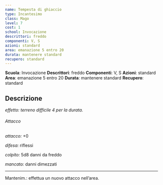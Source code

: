 ```yaml
---
name: Tempesta di ghiaccio
type: Incantesimo
class: Mago
level: 7
cost: 1
school: Invocazione
descrittori: freddo
componenti: V, S
azioni: standard
area: emanazione 5 entro 20
durata: mantenere standard
recupero: standard
---
```

**Scuola**: Invocazione
**Descrittori**: freddo
**Componenti**: V, S
**Azioni**: standard
**Area**: emanazione 5 entro 20
**Durata**: mantenere standard
**Recupero**: standard

**Descrizione**
-

*effetto: terreno difficile 4 per la durata.*

###### Attacco

*attacco:* +0

*difesa:* riflessi

*colpito:* 5d8 danni da freddo

*mancato:* danni dimezzati

---

Mantenim.: effettua un nuovo attacco nell’area.